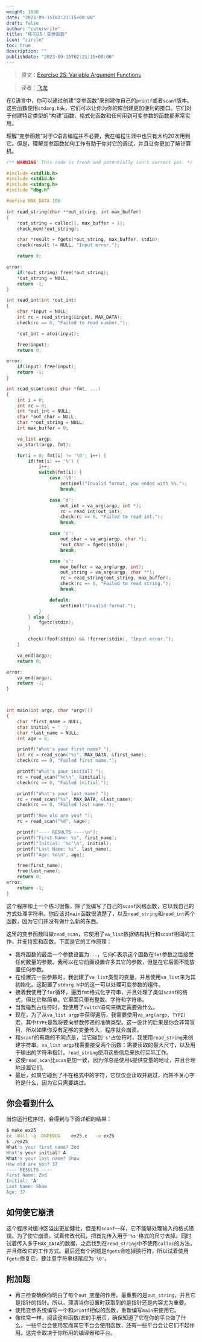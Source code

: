 ```yaml
---
weight: 1030
date: "2023-09-15T02:21:15+00:00"
draft: false
author: "cuterwrite"
title: "练习25：变参函数"
icon: "circle"
toc: true
description: ""
publishdate: "2023-09-15T02:21:15+00:00"
---
```




> 原文：[Exercise 25: Variable Argument Functions](http://c.learncodethehardway.org/book/ex25.html)

> 译者：[飞龙](https://github.com/wizardforcel)

在C语言中，你可以通过创建“变参函数”来创建你自己的`printf`或者`scanf`版本。这些函数使用`stdarg.h`头，它们可以让你为你的库创建更加便利的接口。它们对于创建特定类型的“构建”函数、格式化函数和任何用到可变参数的函数都非常实用。

理解“变参函数”对于C语言编程并不必要，我在编程生涯中也只有大约20次用到它。但是，理解变参函数如何工作有助于你对它的调试，并且让你更加了解计算机。

```c
/** WARNING: This code is fresh and potentially isn't correct yet. */

#include <stdlib.h>
#include <stdio.h>
#include <stdarg.h>
#include "dbg.h"

#define MAX_DATA 100

int read_string(char **out_string, int max_buffer)
{
    *out_string = calloc(1, max_buffer + 1);
    check_mem(*out_string);

    char *result = fgets(*out_string, max_buffer, stdin);
    check(result != NULL, "Input error.");

    return 0;

error:
    if(*out_string) free(*out_string);
    *out_string = NULL;
    return -1;
}

int read_int(int *out_int)
{
    char *input = NULL;
    int rc = read_string(&input, MAX_DATA);
    check(rc == 0, "Failed to read number.");

    *out_int = atoi(input);

    free(input);
    return 0;

error:
    if(input) free(input);
    return -1;
}

int read_scan(const char *fmt, ...)
{
    int i = 0;
    int rc = 0;
    int *out_int = NULL;
    char *out_char = NULL;
    char **out_string = NULL;
    int max_buffer = 0;

    va_list argp;
    va_start(argp, fmt);

    for(i = 0; fmt[i] != '\0'; i++) {
        if(fmt[i] == '%') {
            i++;
            switch(fmt[i]) {
                case '\0':
                    sentinel("Invalid format, you ended with %%.");
                    break;

                case 'd':
                    out_int = va_arg(argp, int *);
                    rc = read_int(out_int);
                    check(rc == 0, "Failed to read int.");
                    break;

                case 'c':
                    out_char = va_arg(argp, char *);
                    *out_char = fgetc(stdin);
                    break;

                case 's':
                    max_buffer = va_arg(argp, int);
                    out_string = va_arg(argp, char **);
                    rc = read_string(out_string, max_buffer);
                    check(rc == 0, "Failed to read string.");
                    break;

                default:
                    sentinel("Invalid format.");
            }
        } else {
            fgetc(stdin);
        }

        check(!feof(stdin) && !ferror(stdin), "Input error.");
    }

    va_end(argp);
    return 0;

error:
    va_end(argp);
    return -1;
}



int main(int argc, char *argv[])
{
    char *first_name = NULL;
    char initial = ' ';
    char *last_name = NULL;
    int age = 0;

    printf("What's your first name? ");
    int rc = read_scan("%s", MAX_DATA, &first_name);
    check(rc == 0, "Failed first name.");

    printf("What's your initial? ");
    rc = read_scan("%c\n", &initial);
    check(rc == 0, "Failed initial.");

    printf("What's your last name? ");
    rc = read_scan("%s", MAX_DATA, &last_name);
    check(rc == 0, "Failed last name.");

    printf("How old are you? ");
    rc = read_scan("%d", &age);

    printf("---- RESULTS ----\n");
    printf("First Name: %s", first_name);
    printf("Initial: '%c'\n", initial);
    printf("Last Name: %s", last_name);
    printf("Age: %d\n", age);

    free(first_name);
    free(last_name);
    return 0;
error:
    return -1;
}
```

这个程序和上一个练习很像，除了我编写了自己的`scanf`风格函数，它以我自己的方式处理字符串。你应该对`main`函数很清楚了，以及`read_string`和`read_int`两个函数，因为它们并没有做什么新的东西。

这里的变参函数叫做`read_scan`，它使用了`va_list`数据结构执行和`scanf`相同的工作，并支持宏和函数。下面是它的工作原理：

+ 我将函数的最后一个参数设置为`...`，它向C表示这个函数在`fmt`参数之后接受任何数量的参数。我可以在它前面设置许多其它的参数，但是在它后面不能放置任何参数。
+ 在设置完一些参数时，我创建了`va_list`类型的变量，并且使用`va_list`来为其初始化。这配置了`stdarg.h`中的这一可以处理可变参数的组件。
+ 接着我使用了`for`循环，遍历`fmt`格式化字符串，并且处理了类似`scanf`的格式，但比它略简单。它里面只带有整数、字符和字符串。
+ 当我碰到占位符时，我使用了`switch`语句来确定需要做什么。
+ 现在，为了从`va_list argp`中获得遍历，我需要使用`va_arg(argp, TYPE)`宏，其中`TYPE`是我将要向参数传递的准确类型。这一设计的后果是你会非常盲目，所以如果你没有足够的变量传入，程序就会崩溃。
+ 和`scanf`的有趣的不同点是，当它碰到`'s'`占位符时，我使用`read_string`来创建字符串。`va_list argp`栈需要接受两个函数：需要读取的最大尺寸，以及用于输出的字符串指针。`read_string`使用这些信息来执行实际工作。
+ 这使`read_scan`比`scan`更加一致，因为你总是使用`&`提供变量的地址，并且合理地设置它们。
+ 最后，如果它碰到了不在格式中的字符，它仅仅会读取并跳过，而并不关心字符是什么，因为它只需要跳过。

## 你会看到什么

当你运行程序时，会得到与下面详细的结果：

```sh
$ make ex25
cc -Wall -g -DNDEBUG    ex25.c   -o ex25
$ ./ex25
What's your first name? Zed
What's your initial? A
What's your last name? Shaw
How old are you? 37
---- RESULTS ----
First Name: Zed
Initial: 'A'
Last Name: Shaw
Age: 37
```

## 如何使它崩溃

这个程序对缓冲区溢出更加健壮，但是和`scanf`一样，它不能够处理输入的格式错误。为了使它崩溃，试着修改代码，把首先传入用于`'%s'`格式的尺寸去掉。同时试着传入多于`MAX_DATA`的数据，之后找到在`read_string`中不使用`calloc`的方法，并且修改它的工作方式。最后还有个问题是`fgets`会吃掉换行符，所以试着使用`fgetc`修复它，要注意字符串结尾应为`'\0'`。

## 附加题

+ 再三检查确保你明白了每个`out_`变量的作用。最重要的是`out_string`，并且它是指针的指针。所以，理清当你设置时获取到的是指针还是内容尤为重要。
+ 使用变参系统编写一个和`printf`相似的函数，重新编写`main`来使用它。
+ 像往常一样，阅读这些函数/宏的手册页，确保知道了它在你的平台做了什么，一些平台会使用宏而其它平台会使用函数，还有一些平台会让它们不起作用。这完全取决于你所用的编译器和平台。
